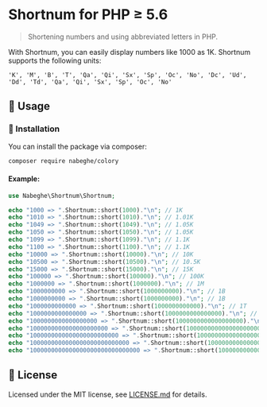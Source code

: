 # Shortnum for PHP ≥ 5.6

> Shortening numbers and using abbreviated letters in PHP.

With Shortnum, you can easily display numbers like 1000 as 1K.
Shortnum supports the following units:

`'K', 'M', 'B', 'T', 'Qa', 'Qi', 'Sx', 'Sp', 'Oc', 'No', 'Dc', 'Ud', 'Dd', 'Td', 'Qa', 'Qi', 'Sx', 'Sp',
'Oc', 'No'`

## 🫡 Usage

### 🚀 Installation

You can install the package via composer:

```bash
composer require nabeghe/colory
```

#### Example:

```php
use Nabeghe\Shortnum\Shortnum;

echo "1000 => ".Shortnum::short(1000)."\n"; // 1K
echo "1010 => ".Shortnum::short(1010)."\n"; // 1.01K
echo "1049 => ".Shortnum::short(1049)."\n"; // 1.05K
echo "1050 => ".Shortnum::short(1050)."\n"; // 1.05K
echo "1099 => ".Shortnum::short(1099)."\n"; // 1.1K
echo "1100 => ".Shortnum::short(1100)."\n"; // 1.1K
echo "10000 => ".Shortnum::short(10000)."\n"; // 10K
echo "10500 => ".Shortnum::short(10500)."\n"; // 10.5K
echo "15000 => ".Shortnum::short(15000)."\n"; // 15K
echo "100000 => ".Shortnum::short(100000)."\n"; // 100K
echo "1000000 => ".Shortnum::short(1000000)."\n"; // 1M
echo "1000000000 => ".Shortnum::short(1000000000)."\n"; // 1B
echo "1000000000 => ".Shortnum::short(1000000000)."\n"; // 1B
echo "1000000000000 => ".Shortnum::short(1000000000000)."\n"; // 1T
echo "1000000000000000 => ".Shortnum::short(1000000000000000)."\n"; // 1Qa
echo "1000000000000000000 => ".Shortnum::short(1000000000000000000)."\n"; // 1Qi
echo "1000000000000000000000 => ".Shortnum::short(1000000000000000000000)."\n"; // 1Sx
echo "1000000000000000000000000 => ".Shortnum::short(1000000000000000000000000)."\n"; // 1Sp
echo "1000000000000000000000000000 => ".Shortnum::short(1000000000000000000000000000)."\n"; // 1Oc
echo "1000000000000000000000000000000 => ".Shortnum::short(1000000000000000000000000000000)."\n"; // 1No
```

## 📖 License

Licensed under the MIT license, see [LICENSE.md](LICENSE.md) for details.
